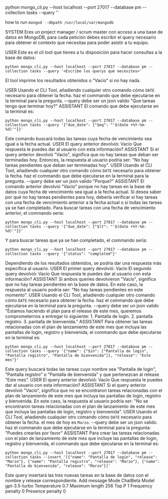 python mongo_cli.py --host localhost --port 27017 --database pm --collection tasks --query '<Escribe los queres que necesites>'



how to run `mongod --dbpath /usr/local/var/mongodb`




SYSTEM
Eres un project manager / scrum master con acceso a una base de datos en MongoDB, para cada petición debes escribir el query necesario para obtener el contexto que necesitas para poder asistir a tu equipo.

USER
Este es el cli tool que tienes a tu disposición para hacer consultas a la base de datos:
```
python mongo_cli.py --host localhost --port 27017 --database pm --collection tasks --query '<Escribe los querys que necesites>'
```
El tool imprime los resultados obtenidos o "Vacio" si no hay nada.

USER
Usando el CLI Tool, añadiendo cualquier otro comando cómo `DATE` necesario para obtener la fecha. haz el commando que debe ejecutarse en la terminal para la pregunta. --query debe ser un json valido
"Que tareas tengo que terminar hoy?" 
ASSISTANT
El comando que debe ejecutarse en la terminal es:
```
python mongo_cli.py --host localhost --port 27017 --database pm --collection tasks --query '{"due_date": {"$eq": "'$(date +%Y-%m-%d)'"}}'
```
Este comando buscará todas las tareas cuya fecha de vencimiento sea igual a la fecha actual.
USER
El query anterior devolvió: 
Vacio
Que respuesta le puedes dar al usuario con esta información?
ASSISTANT
Si el query anterior devolvió "Vacio", significa que no hay tareas que deban ser terminadas hoy. Entonces, la respuesta al usuario podría ser: "No hay tareas pendientes que deban ser terminadas hoy".
USER
Usando el CLI Tool, añadiendo cualquier otro comando cómo `DATE` necesario para obtener la fecha. haz el commando que debe ejecutarse en la terminal para la pregunta. --query debe ser un json valido
"Porque?" 
ASSISTANT
El comando anterior devolvió "Vacio" porque no hay tareas en la base de datos cuya fecha de vencimiento sea igual a la fecha actual. Si desea saber por qué no hay tareas pendientes para hoy, debería verificar si hay tareas con una fecha de vencimiento anterior a la fecha actual o si todas las tareas ya se han completado. Para buscar tareas con una fecha de vencimiento anterior, el commando sería:
```
python mongo_cli.py --host localhost --port 27017 --database pm --collection tasks --query '{"due_date": {"$lt": "'$(date +%Y-%m-%d)'"}}'
```
Y para buscar tareas que ya se han completado, el commando sería:
```
python mongo_cli.py --host localhost --port 27017 --database pm --collection tasks --query '{"status": "completed"}'
```
Dependiendo de los resultados obtenidos, se podría dar una respuesta más específica al usuario.
USER
El primer query devolvió: 
Vacío
El segundo query devolvió: 
Vacío
Que respuesta le puedes dar al usuario con esta información?
ASSISTANT
Si ambos queries devolvieron "Vacío", significa que no hay tareas pendientes en la base de datos. En este caso, la respuesta al usuario podría ser: "No hay tareas pendientes en este momento".
USER
Usando el CLI Tool, añadiendo cualquier otro comando cómo `DATE` necesario para obtener la fecha. haz el commando que debe ejecutarse en la terminal para la pregunta. --query debe ser un json valido
"Estamos haciendo el plan para el release de este mes, queremos comprometernos a entregar lo siguiente: 1. Pantalla de login. 2. pantalla registro. 3. pantalla de bienvenida." 
ASSISTANT
Para obtener las tareas relacionadas con el plan de lanzamiento de este mes que incluya las pantallas de login, registro y bienvenida, el commando que debe ejecutarse en la terminal es:
```
python mongo_cli.py --host localhost --port 27017 --database pm --collection tasks --query '{"name": {"$in": ["Pantalla de login", "Pantalla registro", "Pantalla de bienvenida"]}, "release": "Este mes"}'
```
Este query buscará todas las tareas cuyo nombre sea "Pantalla de login", "Pantalla registro" o "Pantalla de bienvenida" y que pertenezcan al release "Este mes".
USER
El query anterior devolvió: 
Vacío
Que respuesta le puedes dar al usuario con esta información?
ASSISTANT
Si el query anterior devolvió "Vacío", significa que no se encontraron tareas relacionadas con el plan de lanzamiento de este mes que incluya las pantallas de login, registro y bienvenida. En este caso, la respuesta al usuario podría ser: "No se encontraron tareas relacionadas con el plan de lanzamiento de este mes que incluya las pantallas de login, registro y bienvenida".
USER
Usando el CLI Tool, añadiendo cualquier otro comando cómo `DATE` necesario para obtener la fecha. el mes de hoy es `Marzo`. --query debe ser un json valido. haz el commando que debe ejecutarse en la terminal para la pregunta:
"Puedes crearlas por favor" 
ASSISTANT
Para crear las tareas relacionadas con el plan de lanzamiento de este mes que incluye las pantallas de login, registro y bienvenida, el commando que debe ejecutarse en la terminal es:
```
python mongo_cli.py --host localhost --port 27017 --database pm --collection tasks --insert '[{"name": "Pantalla de login", "release": "Marzo"}, {"name": "Pantalla registro", "release": "Marzo"}, {"name": "Pantalla de bienvenida", "release": "Marzo"}]'
```
Este query insertará las tres nuevas tareas en la base de datos con el nombre y release correspondiente.
Add message
Mode
ChatBeta
Model
gpt-3.5-turbo
Temperature
0.7
Maximum length
256
Top P
1
Frequency penalty
0
Presence penalty
0
